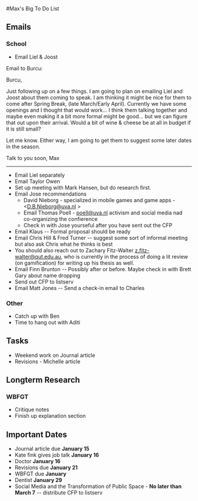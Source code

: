 #Max's Big To Do List

## Emails

### School

* Email Liel & Joost

Email to Burcu:

Burcu,

Just following up on a few things. I am going to plan on emailing Liel and Joost about them coming to speak. I am thinking it might be nice for them to come after Spring Break, (late March/Early April). Currently we have some openings and I thought that would work... I think them talking together and maybe even making it a bit more formal might be good... but we can figure that out upon their arrival. Would a bit of wine & cheese be at all in budget if it is still small?

Let me know. Either way, I am going to get them to suggest some later dates in the season.

Talk to you soon,
Max
***

* Email Liel separately
* Email Taylor Owen
* Set up meeting with Mark Hansen, but do research first.
* Email Jose recommendations
	* David Nieborg - specialized in mobile games and game apps - <D.B.Nieborg@uva.nl >
	* Email Thomas Poell - <poell@uva.nl> activism and social media nad co-organizing the confierence
	* Check in with Jose yourseful after you have sent out the CFP
* Email Klaus -- Formal proposal should be ready
* Email Chris Hill & Fred Turner -- suggest some sort of informal meeting but also ask Chris what he thinks is best
* You should also reach out to Zachary Fitz-Walter <z.fitz-walter@qut.edu.au>, who is currently in the process of doing a lit review (on gamification) for writing up his thesis as well.
* Email Finn Brunton -- Possibly after or before. Maybe check in with Brett Gary about name dropping
* Send out CFP to listserv
* Email Matt Jones -- Send a check-in email to Charles

### Other

* Catch up with Ben
* Time to hang out with Aditi

## Tasks

* Weekend work on Journal article
* Revisions - Michelle article

## Longterm Research

### WBFGT

* Critique notes
* Finish up explanation section

## Important Dates

* Journal article due **January 15**
* Kate fink gives job talk **January 16**
* Doctor **January 16**
* Revisions due **January 21**
* WBFGT due **January**
* Dentist **January 29**
* Social Media and the Transformation of Public Space - **No later than March 7** -- distribute CFP to listserv